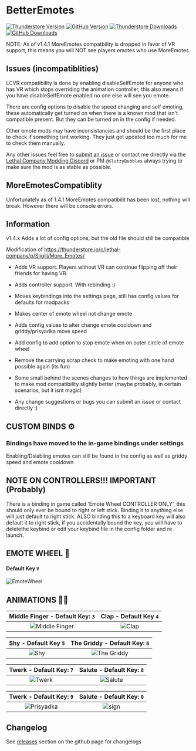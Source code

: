 # BetterEmotes

[![Thunderstore Version](https://img.shields.io/thunderstore/v/KlutzyBubbles/BetterEmotes?style=for-the-badge&logo=thunderstore&logoColor=white)](https://thunderstore.io/c/lethal-company/p/KlutzyBubbles/BetterEmotes)
[![GitHub Version](https://img.shields.io/github/v/release/KlutzyBubbles/lc-better-emotes?style=for-the-badge&logo=github)](https://github.com/KlutzyBubbles/lc-better-emotes)
[![Thunderstore Downloads](https://img.shields.io/thunderstore/dt/KlutzyBubbles/BetterEmotes?style=for-the-badge&logo=thunderstore&logoColor=white)](https://thunderstore.io/c/lethal-company/p/KlutzyBubbles/BetterEmotes)
[![GitHub Downloads](https://img.shields.io/github/downloads/KlutzyBubbles/lc-better-emotes/total?style=for-the-badge&logo=github)](https://github.com/KlutzyBubbles/lc-better-emotes/releases/latest)

NOTE: As of v1.4.1 MoreEmotes compatbility is dropped in favor of VR support, this means you will NOT see players emotes who use MoreEmotes.

## Issues (incompatiblities)

LCVR compatibility is done by enabling disableSelfEmote for anyone who has VR which stops overriding the animation controller, this also means if you have disableSelfEmote enabled no one else will see you emote.

There are config options to disable the speed changing and self emoting, these automatically get turned on when there is a known mod that isn't compatible present. But they can be turned on in the config if needed.

Other emote mods may have inconsistancies and should be the first place to check if something isnt working. They just get updated too much for me to check them manually.

Any other issues feel free to [submit an issue](https://github.com/KlutzyBubbles/lc-better-emotes/issues/new) or contact me directly via the [Lethal Company Modding Discord](https://discord.gg/XeyYqRdRGC) or PM `@KlutzyBubbles` always trying to make sure the mod is as stable as possible.

## MoreEmotesCompatiblity

Unfortunately as of 1.4.1 MoreEmotes compatibilit has been lost, nothing will break. However there will be console errors.

## Information

v1.4.x Adds a lot of config options, but the old file should still be compatible

Modification of https://thunderstore.io/c/lethal-company/p/Sligili/More_Emotes/

- Adds VR support. Players without VR can continue flipping off their friends for having VR.
- Adds controller support. With rebinding :)
- Moves keybindings into the settings page, still has config values for defaults for modpacks
- Makes center of emote wheel not change emote
- Adds config values to alter change emote cooldown and griddy/prisyadka move speed
- Add config to add option to stop emote when on outer circle of emote wheel
- Remove the carrying scrap check to make emoting with one hand possible again (its fun)
- Some small behind the scenes changes to how things are implemented to make mod compatibility slightly better (maybe probably, in certain scenarios, but it isnt magic)

- Any change suggestions or bugs you can submit an issue or contact directly :)

## CUSTOM BINDS ⚙
### Bindings have moved to the in-game bindings under settings

Enabling/Dsiabling emotes can still be found in the config as well as griddy speed and emote cooldown

## NOTE ON CONTROLLERS!!! IMPORTANT (Probably)

There is a binding in game called 'Emote Wheel CONTROLLER ONLY', this should only ever be bound to right or left stick. Binding it to anything else will just default to right stick. ALSO binding this to a keyboard key will also default it to right stick, if you accidentally bound the key, you will have to deletethe keybind or edit your keybind file in the config folder and re launch.

## EMOTE WHEEL 🐄 
#### Default Key ```V```
![EmoteWheel](https://github.com/KlutzyBubbles/lc-better-emotes/blob/main/Images/emoteWheel.jpg?raw=true)

## ANIMATIONS 👨‍🦯
| Middle Finger - Default Key: ```3``` | Clap - Default Key ```4``` |
| :---: | :---: |
| ![Middle Finger](https://github.com/KlutzyBubbles/lc-better-emotes/blob/main/Images/middleFinger.jpg?raw=true) | ![Clap](https://github.com/KlutzyBubbles/lc-better-emotes/blob/main/Images/clap.jpg?raw=true) |

| Shy - Default Key ```5``` | The Griddy - Default Key: ```6``` |
| :---: | :---: |
| ![Shy](https://github.com/KlutzyBubbles/lc-better-emotes/blob/main/Images/shy.jpg?raw=true) | ![The Griddy](https://github.com/KlutzyBubbles/lc-better-emotes/blob/main/Images/griddy.jpg?raw=true) |

| Twerk - Default Key: ```7``` | Salute - Default Key: ```8``` |
| :---: | :---: |
| ![Twerk](https://github.com/KlutzyBubbles/lc-better-emotes/blob/main/Images/twerk.jpg?raw=true) | ![Salute](https://github.com/KlutzyBubbles/lc-better-emotes/blob/main/Images/salute.jpg?raw=true) |

| Twerk - Default Key: ```9``` | Salute - Default Key: ```0``` |
| :---: | :---: |
| ![Prisyadka](https://github.com/KlutzyBubbles/lc-better-emotes/blob/main/Images/prisyadka.jpg?raw=true) | ![sign](https://github.com/KlutzyBubbles/lc-better-emotes/blob/main/Images/sign.jpg?raw=true) |

## Changelog

See [releases](https://github.com/KlutzyBubbles/lc-better-emotes/releases) section on the github page for changelogs